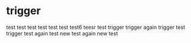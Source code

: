 # trigger
test
test
test
test
test
test
test6
teesr
test
trigger
trigger again
trigger test
trigger test again
test new
test again new
test
